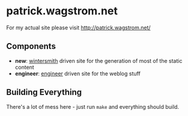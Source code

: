 patrick.wagstrom.net
====================

For my actual site please visit http://patrick.wagstrom.net/

Components
----------

* **new**: [wintersmith][wintersmith] driven site for the generation of most of the static content
* **engineer**: [engineer][engineer] driven site for the weblog stuff

Building Everything
-------------------

There's a lot of mess here - just run `make` and everything should build.

[wintersmith]: http://wintersmith.io/
[engineer]:  https://github.com/tylerbutler/engineer

